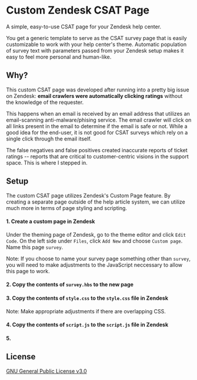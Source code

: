 
# Custom Zendesk CSAT Page

A simple, easy-to-use CSAT page for your Zendesk help center.

You get a generic template to serve as the CSAT survey page that is easily customizable to work with your help center's theme. Automatic population of survey text with parameters passed from your Zendesk setup makes it easy to feel more personal and human-like.
## Why?

This custom CSAT page was developed after running into a pretty big issue on Zendesk: **email crawlers were automatically clicking ratings** without the knowledge of the requester.

This happens when an email is received by an email address that utilizes an email-scanning anti-malware/phising service. The email crawler will click on all links present in the email to determine if the email is safe or not. While a good idea for the end-user, it is not good for CSAT surveys which rely on a single click through the email itself.

The false negatives and false positives created inaccurate reports of ticket ratings -- reports that are critical to customer-centric visions in the support space. This is where I stepped in.
## Setup

The custom CSAT page utilizes Zendesk's Custom Page feature. By creating a separate page outside of the help article system, we can utilize much more in terms of page styling and scripting.

#### 1. Create a custom page in Zendesk

Under the theming page of Zendesk, go to the theme editor and click `Edit Code`. On the left side under `Files`, click `Add New` and choose `Custom page`. Name this page `survey`.

Note: If you choose to name your survey page something other than `survey`, you will need to make adjustments to the JavaScript neccessary to allow this page to work.

#### 2. Copy the contents of `survey.hbs` to the new page

#### 3. Copy the contents of `style.css` to the `style.css` file in Zendesk

Note: Make appropriate adjustments if there are overlapping CSS.

#### 4. Copy the contents of `script.js` to the `script.js` file in Zendesk

#### 5.
## License

[GNU General Public License v3.0](https://github.com/zeka-mashi/reddit-reposter/blob/main/LICENSE)